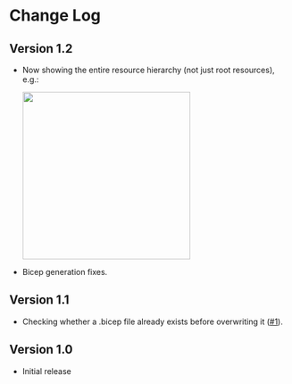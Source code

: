 # Change Log

## Version 1.2

- Now showing the entire resource hierarchy (not just root resources), e.g.:

  <img width="300px" src="https://github.com/scale-tone/azure-resource-explorer-vscode/assets/5447190/4d64bf91-758f-4663-8c2b-d8db1201eeda" />

- Bicep generation fixes.

## Version 1.1

- Checking whether a .bicep file already exists before overwriting it ([#1](https://github.com/scale-tone/azure-resource-explorer-vscode/issues/1)).

## Version 1.0

- Initial release
